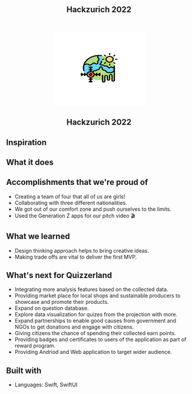 <h2 align="center">Hackzurich 2022</h2>
<br />
<p align="center">
  <a href="https://github.com/NiloofarGheibi/hackzurich-2022">
    <img src="logo.png" alt="Logo" width="250" height="200">
  </a>

<h2 align="center">Hackzurich 2022</h2>

## Inspiration

## What it does

## Accomplishments that we're proud of

* Creating a team of four that all of us are girls!
* Collaborating with three different nationalities.
* We got out of our comfort zone and push ourselves to the limits.
* Used the Generation Z apps for our pitch video 🎬

## What we learned

* Design thinking approach helps to bring creative ideas.
* Making trade offs are vital to deliver the first MVP.

## What's next for Quizzerland

* Integrating more analysis features based on the collected data.
* Providing market place for local shops and sustainable producers to showcase and promote their products.
* Expand on question database.
* Explore data visualization for quizes from the projection with more.
* Expand partnerships to enable good causes from government and NGOs to get donations and engage with citizens.  
* Giving citizens the chance of spending their collected earn points.
* Providing badges and certificates to users of the application as part of reward program.  
* Providing Andriod and Web application to target wider audience.  

## Built with

- Languages: Swift, SwiftUI
